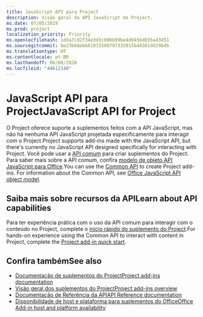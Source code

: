 ```yaml
---
title: JavaScript API para Project
description: Visão geral da API JavaScript do Project.
ms.date: 07/05/2019
ms.prod: project
localization_priority: Priority
ms.openlocfilehash: 1dda7cd2f34e3d3c006b99be4d9456d655a43451
ms.sourcegitcommit: be23b68eb661015508797333915b44381dd29bdb
ms.translationtype: HT
ms.contentlocale: pt-BR
ms.lasthandoff: 06/08/2020
ms.locfileid: "44612140"
---
```

# <a name="javascript-api-for-project"></a><span data-ttu-id="8ff58-103">JavaScript API para Project</span><span class="sxs-lookup"><span data-stu-id="8ff58-103">JavaScript API for Project</span></span>

<span data-ttu-id="8ff58-104">O Project oferece suporte a suplementos feitos com a API JavaScript, mas não há nenhuma API JavaScript projetada especificamente para interagir com o Project.</span><span class="sxs-lookup"><span data-stu-id="8ff58-104">Project supports add-ins made with the JavaScript API, but there's currently no JavaScript API designed specifically for interacting with Project.</span></span> <span data-ttu-id="8ff58-105">Você pode usar a [API comum](/javascript/api/office) para criar suplementos do Project. Para saber mais sobre a API comum, confira [modelo de objeto API JavaScript para Office](../../develop/office-javascript-api-object-model.md).</span><span class="sxs-lookup"><span data-stu-id="8ff58-105">You can use the [Common API](/javascript/api/office) to create Project add-ins. For information about the Common API, see [Office JavaScript API object model](../../develop/office-javascript-api-object-model.md).</span></span> 

## <a name="learn-about-api-capabilities"></a><span data-ttu-id="8ff58-106">Saiba mais sobre recursos da API</span><span class="sxs-lookup"><span data-stu-id="8ff58-106">Learn about API capabilities</span></span>

<span data-ttu-id="8ff58-107">Para ter experiência prática com o uso da API comum para interagir com o conteúdo no Project, complete o [início rápido do suplemento do Project](../../quickstarts/project-quickstart.md).</span><span class="sxs-lookup"><span data-stu-id="8ff58-107">For hands-on experience using the Common API to interact with content in Project, complete the [Project add-in quick start](../../quickstarts/project-quickstart.md).</span></span> 

## <a name="see-also"></a><span data-ttu-id="8ff58-108">Confira também</span><span class="sxs-lookup"><span data-stu-id="8ff58-108">See also</span></span>

- [<span data-ttu-id="8ff58-109">Documentação de suplementos do Project</span><span class="sxs-lookup"><span data-stu-id="8ff58-109">Project add-ins documentation</span></span>](../../project/index.md)
- [<span data-ttu-id="8ff58-110">Visão geral dos suplementos do Project</span><span class="sxs-lookup"><span data-stu-id="8ff58-110">Project add-ins overview</span></span>](../../project/project-add-ins.md)
- [<span data-ttu-id="8ff58-111">Documentação de Referência da API</span><span class="sxs-lookup"><span data-stu-id="8ff58-111">API Reference documentation</span></span>](../javascript-api-for-office.md)
- [<span data-ttu-id="8ff58-112">Disponibilidade de host e plataforma para suplementos do Office</span><span class="sxs-lookup"><span data-stu-id="8ff58-112">Office Add-in host and platform availability</span></span>](../../overview/office-add-in-availability.md)